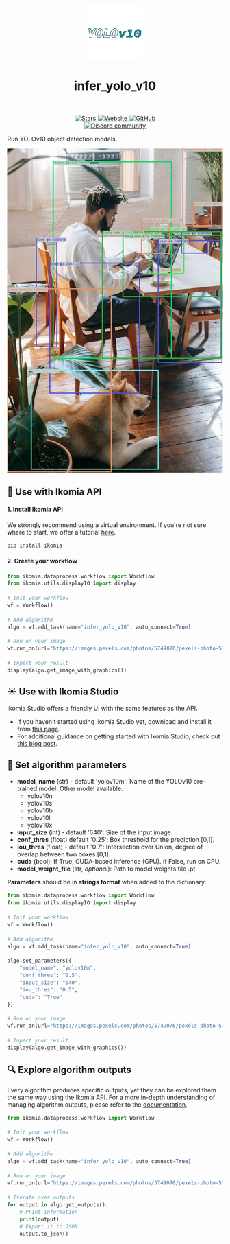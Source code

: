 <div align="center">
  <img src="images/icon.png" alt="Algorithm icon">
  <h1 align="center">infer_yolo_v10</h1>
</div>
<br />
<p align="center">
    <a href="https://github.com/Ikomia-hub/infer_yolo_v10">
        <img alt="Stars" src="https://img.shields.io/github/stars/Ikomia-hub/infer_yolo_v10">
    </a>
    <a href="https://app.ikomia.ai/hub/">
        <img alt="Website" src="https://img.shields.io/website/http/app.ikomia.ai/en.svg?down_color=red&down_message=offline&up_message=online">
    </a>
    <a href="https://github.com/Ikomia-hub/infer_yolo_v10/blob/main/LICENSE.md">
        <img alt="GitHub" src="https://img.shields.io/github/license/Ikomia-hub/infer_yolo_v10.svg?color=blue">
    </a>    
    <br>
    <a href="https://discord.com/invite/82Tnw9UGGc">
        <img alt="Discord community" src="https://img.shields.io/badge/Discord-white?style=social&logo=discord">
    </a> 
</p>

Run YOLOv10 object detection models.

![yolov10 illustration](https://raw.githubusercontent.com/Ikomia-hub/infer_yolo_v10/main/images/output.jpg)


## :rocket: Use with Ikomia API

#### 1. Install Ikomia API

We strongly recommend using a virtual environment. If you're not sure where to start, we offer a tutorial [here](https://www.ikomia.ai/blog/a-step-by-step-guide-to-creating-virtual-environments-in-python).

```sh
pip install ikomia
```

#### 2. Create your workflow
```python
from ikomia.dataprocess.workflow import Workflow
from ikomia.utils.displayIO import display

# Init your workflow
wf = Workflow()

# Add algorithm
algo = wf.add_task(name="infer_yolo_v10", auto_connect=True)

# Run on your image  
wf.run_on(url="https://images.pexels.com/photos/5749076/pexels-photo-5749076.jpeg?cs=srgb&dl=pexels-zen-chung-5749076.jpg&fm=jpg&w=640&h=960")

# Inpect your result
display(algo.get_image_with_graphics())
```

## :sunny: Use with Ikomia Studio

Ikomia Studio offers a friendly UI with the same features as the API.

- If you haven't started using Ikomia Studio yet, download and install it from [this page](https://www.ikomia.ai/studio).
- For additional guidance on getting started with Ikomia Studio, check out [this blog post](https://www.ikomia.ai/blog/how-to-get-started-with-ikomia-studio).

## :pencil: Set algorithm parameters

- **model_name** (str) - default 'yolov10m': Name of the YOLOv10 pre-trained model. Other model available:
    - yolov10n
    - yolov10s
    - yolov10b
    - yolov10l
    - yolov10x
- **input_size** (int) - default '640': Size of the input image.
- **conf_thres** (float) default '0.25': Box threshold for the prediction [0,1].
- **iou_thres** (float) - default '0.7': Intersection over Union, degree of overlap between two boxes [0,1].
- **cuda** (bool): If True, CUDA-based inference (GPU). If False, run on CPU.
- **model_weight_file** (str, *optional*): Path to model weights file .pt. 

**Parameters** should be in **strings format**  when added to the dictionary.

```python
from ikomia.dataprocess.workflow import Workflow
from ikomia.utils.displayIO import display

# Init your workflow
wf = Workflow()

# Add algorithm
algo = wf.add_task(name="infer_yolo_v10", auto_connect=True)

algo.set_parameters({
    "model_name": "yolov10m",
    "conf_thres": "0.5",
    "input_size": "640",
    "iou_thres": "0.5",
    "cuda": "True"
})

# Run on your image  
wf.run_on(url="https://images.pexels.com/photos/5749076/pexels-photo-5749076.jpeg?cs=srgb&dl=pexels-zen-chung-5749076.jpg&fm=jpg&w=640&h=960")

# Inpect your result
display(algo.get_image_with_graphics())
```

## :mag: Explore algorithm outputs

Every algorithm produces specific outputs, yet they can be explored them the same way using the Ikomia API. For a more in-depth understanding of managing algorithm outputs, please refer to the [documentation](https://ikomia-dev.github.io/python-api-documentation/advanced_guide/IO_management.html).

```python
from ikomia.dataprocess.workflow import Workflow

# Init your workflow
wf = Workflow()

# Add algorithm
algo = wf.add_task(name="infer_yolo_v10", auto_connect=True)

# Run on your image  
wf.run_on(url="https://images.pexels.com/photos/5749076/pexels-photo-5749076.jpeg?cs=srgb&dl=pexels-zen-chung-5749076.jpg&fm=jpg&w=640&h=960")

# Iterate over outputs
for output in algo.get_outputs():
    # Print information
    print(output)
    # Export it to JSON
    output.to_json()
```
